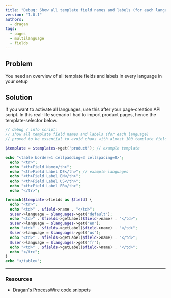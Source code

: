 ```yaml
---
title: "Debug: Show all template field names and labels (for each language)"
version: "1.0.1"
authors:
  - dragan
tags:
  - pages
  - multilanguage
  - fields
---
```


## Problem

You need an overview of all template fields and labels in every language in your setup

## Solution

If you want to activate all languages, use this after your page-creation API script. In this real-life scenario I had to import product pages, hence the template-selector below.

```php
// debug / info script:
// show all template field names and labels (for each language)
// proved to be essential to avoid chaos with almost 100 template fields in a product template

$template = $templates->get('product'); // example template

echo "<table border=1 cellpadding=3 cellspacing=0>";
  echo "<tr>";
  echo "<th>Field Name</th>";
  echo "<th>Field Label DE</th>"; // example languages
  echo "<th>Field Label EN</th>";
  echo "<th>Field Label US</th>";
  echo "<th>Field Label FR</th>";
  echo "</tr>";

foreach($template->fields as $field) {
  echo "<tr>";
  echo "<td>" . $field->name . "</td>";
  $user->language = $languages->get("default");
  echo "<td>" . $fields->getLabel($field->name) . "</td>";
  $user->language = $languages->get("en");
  echo "<td>" . $fields->getLabel($field->name) . "</td>";
  $user->language = $languages->get("us");
  echo "<td>" . $fields->getLabel($field->name) . "</td>";
  $user->language = $languages->get("fr");
  echo "<td>" . $fields->getLabel($field->name) . "</td>";
  echo "</tr>";
}
echo "</table>";
```

---

### Resources

-   [Dragan's ProcessWire code snippets](https://github.com/dragan1700/pw/blob/master/showAllMultilangFields.php)
